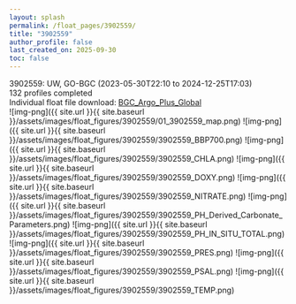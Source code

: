 ```yaml
---
layout: splash
permalink: /float_pages/3902559/
title: "3902559"
author_profile: false
last_created_on: 2025-09-30
toc: false
---
```

 
3902559: UW, GO-BGC (2023-05-30T22:10 to 2024-12-25T17:03)\
132 profiles completed\
Individual float file download: [BGC_Argo_Plus_Global](https://ftp.soest.hawaii.edu/bgc_argo_plus/Individual_Floats/outliers_removed/3902559_Sprof_processed.nc)\
![img-png]({{ site.url }}{{ site.baseurl }}/assets/images/float_figures/3902559/01_3902559_map.png)
![img-png]({{ site.url }}{{ site.baseurl }}/assets/images/float_figures/3902559/3902559_BBP700.png)
![img-png]({{ site.url }}{{ site.baseurl }}/assets/images/float_figures/3902559/3902559_CHLA.png)
![img-png]({{ site.url }}{{ site.baseurl }}/assets/images/float_figures/3902559/3902559_DOXY.png)
![img-png]({{ site.url }}{{ site.baseurl }}/assets/images/float_figures/3902559/3902559_NITRATE.png)
![img-png]({{ site.url }}{{ site.baseurl }}/assets/images/float_figures/3902559/3902559_PH_Derived_Carbonate_Parameters.png)
![img-png]({{ site.url }}{{ site.baseurl }}/assets/images/float_figures/3902559/3902559_PH_IN_SITU_TOTAL.png)
![img-png]({{ site.url }}{{ site.baseurl }}/assets/images/float_figures/3902559/3902559_PRES.png)
![img-png]({{ site.url }}{{ site.baseurl }}/assets/images/float_figures/3902559/3902559_PSAL.png)
![img-png]({{ site.url }}{{ site.baseurl }}/assets/images/float_figures/3902559/3902559_TEMP.png)
